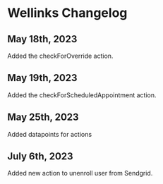 # Wellinks Changelog

## May 18th, 2023

Added the checkForOverride action.

## May 19th, 2023

Added the checkForScheduledAppointment action.

## May 25th, 2023

Added datapoints for actions


## July 6th, 2023

Added new action to unenroll user from Sendgrid.
